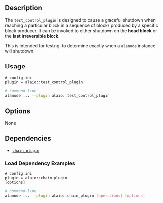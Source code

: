 ## Description

The `test_control_plugin` is designed to cause a graceful shutdown when reaching a particular block in a sequence of blocks produced by a specific block producer. It can be invoked to either shutdown on the **head block** or the **last irreversible block**.

This is intended for testing, to determine exactly when a `alanode` instance will shutdown.

## Usage

```console
# config.ini
plugin = alaio::test_control_plugin
```

```sh
# command-line
alanode ... --plugin alaio::test_control_plugin
```

## Options

None

## Dependencies

- [`chain_plugin`](../chain_plugin/index.md)

### Load Dependency Examples

```console
# config.ini
plugin = alaio::chain_plugin
[options]
```

```sh
# command-line
alanode ... --plugin alaio::chain_plugin [operations] [options]
```
